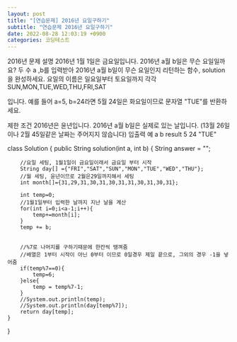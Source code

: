 ```yaml
---
layout: post
title: "[연습문제] 2016년 요일구하기"
subtitle: "연습문제 2016년 요일구하기"
date: 2022-08-28 12:03:19 +0900
categories: 코딩테스트
---
```

2016년
문제 설명
2016년 1월 1일은 금요일입니다. 2016년 a월 b일은 무슨 요일일까요? 두 수 a ,b를 입력받아 2016년 a월 b일이 무슨 요일인지 리턴하는 함수, solution을 완성하세요. 요일의 이름은 일요일부터 토요일까지 각각 SUN,MON,TUE,WED,THU,FRI,SAT

입니다. 예를 들어 a=5, b=24라면 5월 24일은 화요일이므로 문자열 "TUE"를 반환하세요.

제한 조건
2016년은 윤년입니다.
2016년 a월 b일은 실제로 있는 날입니다. (13월 26일이나 2월 45일같은 날짜는 주어지지 않습니다)
입출력 예
a	b	result
5	24	"TUE"





class Solution {
    public String solution(int a, int b) {
        String answer = "";
        
        //요일 세팅, 1월1일이 금요일이래서 금요일 부터 시작
        String day[] ={"FRI","SAT","SUN","MON","TUE","WED","THU"};
        //월 세팅, 윤년이므로 2월은29일까지해서 세팅
        int month[]={31,29,31,30,31,30,31,31,30,31,30,31};
        
        int temp=0;
        //1월1일부터 입력한 날까지 지난 날을 계산
        for(int i=0;i<a-1;i++){
            temp+=month[i];
        }
        temp += b;
        
        
        //%7로 나머지를 구하기때문에 한칸씩 땡껴줌
        //배열은 1부터 시작이 아닌 0부터 이므로 0일경우 제일 끝으로, 그외의 경우 -1을 넣어줌
        if(temp%7==0){
            temp=6;
        }else{
            temp = temp%7-1;
        }
        //System.out.println(temp);
        //System.out.println(day[temp%7]);
        return day[temp];
    }
}
